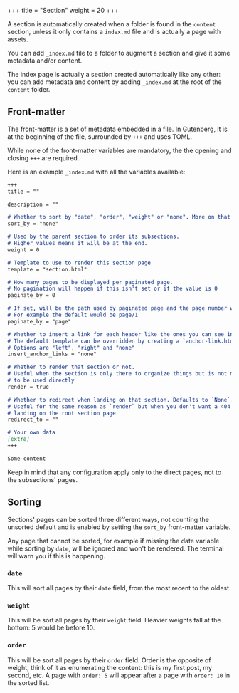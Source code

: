 +++
title = "Section"
weight = 20
+++

A section is automatically created when a folder is found 
in the `content` section, unless it only contains a `index.md` file and is actually
a page with assets.

You can add `_index.md` file to a folder to augment a section and give it
some metadata and/or content.

The index page is actually a section created automatically like any other: you can add metadata
and content by adding `_index.md` at the root of the `content` folder.

## Front-matter

The front-matter is a set of metadata embedded in a file. In Gutenberg,
it is at the beginning of the file, surrounded by `+++` and uses TOML.

While none of the front-matter variables are mandatory, the the opening and closing `+++` are required.

Here is an example `_index.md` with all the variables available:


```md
+++
title = ""

description = ""

# Whether to sort by "date", "order", "weight" or "none". More on that below
sort_by = "none"

# Used by the parent section to order its subsections.
# Higher values means it will be at the end.
weight = 0

# Template to use to render this section page
template = "section.html"

# How many pages to be displayed per paginated page. 
# No pagination will happen if this isn't set or if the value is 0
paginate_by = 0

# If set, will be the path used by paginated page and the page number will be appended after it. 
# For example the default would be page/1
paginate_by = "page"

# Whether to insert a link for each header like the ones you can see in this site if you hover one
# The default template can be overridden by creating a `anchor-link.html` in the `templates` directory
# Options are "left", "right" and "none"
insert_anchor_links = "none"

# Whether to render that section or not. 
# Useful when the section is only there to organize things but is not meant
# to be used directly
render = true

# Whether to redirect when landing on that section. Defaults to `None`.
# Useful for the same reason as `render` but when you don't want a 404 when
# landing on the root section page
redirect_to = ""

# Your own data
[extra]
+++

Some content
```

Keep in mind that any configuration apply only to the direct pages, not to the subsections' pages.

## Sorting
Sections' pages can be sorted three different ways, not counting the unsorted default and 
is enabled by setting the `sort_by` front-matter variable.

Any page that cannot be sorted, for example if missing the date variable while sorting by `date`, will be ignored and
won't be rendered. The terminal will warn you if this is happening.

### `date`
This will sort all pages by their `date` field, from the most recent to the oldest.

### `weight`
This will be sort all pages by their `weight` field. Heavier weights fall at the bottom: 5 would be before 10.

### `order`
This will be sort all pages by their `order` field. Order is the opposite of weight, think of it as enumerating 
the content: this is my first post, my second, etc. A page with `order: 5` will appear after a page with `order: 10` in the sorted list.
